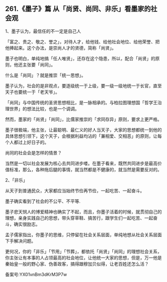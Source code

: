## 261.《墨子》篇 从「尚贤、尚同、非乐」看墨家的社会观
1、墨子认为，最信任的不一定是自己人


「富之、贵之、敬之、誉之」，对待人才，给他钱、给他社会地位、给他荣誉、把他捧起来。这个办法，是崇尚人才的贤德，简称「尚贤」。


墨子也明白，单纯地搞「任人唯贤」，还存在这个隐患，所以，配合「尚贤」的原则，他还主张要「尚同」。


什么是「尚同」？就是推崇「统一思想」。


墨子认为，社会的是非观点，要逐级统一于上级，要一级一级地统一于长官，直至天子也要统一于「老天爷」。


「尚同」与中国传统的圣贤思想相比，是一脉相承的。与柏拉图理想国「哲学王治理世界」的想法比较，也是一个调调。


然而，墨家的「尚贤」「尚同」，比儒家推崇的「求同存异」原则，要求上更严格。


墨子很极端，他主张，让最聪明、最仁义的好人当天子，大家的思想都统一到他的具体思想引领下，这个天子，会根据利益均沾的「兼相爱、交相恶」的原则，让每个人都过上好日子的。


尚同的社会会是怎样的情景？


当然是一切以社会发展为核心去共同进步喽。在墨子看来，既然共同进步是最高价值标准，那么，各种拖后腿的事情，就当然都是不健康的，就当然是需要反对的。


2、「非乐」


从天子到普通民众，大家都应当始终节俭再节俭，一起吃苦、一起奋斗。


墨子确实看到了社会的不公平、不平等.


墨子悲天悯人的博爱精神也确实了不起，而且，你墨子活着的时候，就贯彻自己的理想，亲身实践自己的思想，带头穿草鞋、搞苦行，跟学生们一起吃苦、一起奋斗，确实很励志。


孟子儒家指出，你墨子的思维，只停留在社会关系层面，单纯地想从社会关系层面下手解决问题。


更何况，你的「非乐」「节用」「节葬」，都依托「尚贤」「尚同」的理想社会关系，你主张让有本事的人占领最高的社会地位，让他统一大家的思想，但是，万一他是秦始皇一般的野心家、伪善政客，搞得跟穆加贝似得，让老百姓还怎么活？


备案号:YX01vnBm3dKrM3P7w

